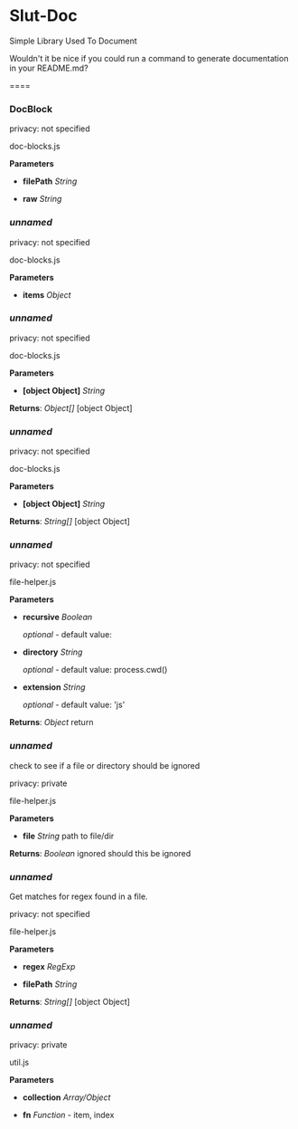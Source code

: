 # Slut-Doc

Simple Library Used To Document

Wouldn't it be nice if you could run a command to generate documentation in your README.md?

====


### DocBlock



privacy: not specified

doc-blocks.js



**Parameters**


*  **filePath** *String*  

    

*  **raw** *String*  

    





### *unnamed*



privacy: not specified

doc-blocks.js



**Parameters**


*  **items** *Object*  

    





### *unnamed*



privacy: not specified

doc-blocks.js



**Parameters**


*  **[object Object]** *String*  

    




**Returns**: *Object[]* [object Object] 


### *unnamed*



privacy: not specified

doc-blocks.js



**Parameters**


*  **[object Object]** *String*  

    




**Returns**: *String[]* [object Object] 


### *unnamed*



privacy: not specified

file-helper.js



**Parameters**


*  **recursive** *Boolean*  

    
    *optional* - default value: 
    

*  **directory** *String*  

    
    *optional* - default value:  process.cwd()
    

*  **extension** *String*  

    
    *optional* - default value:  &#39;js&#39;
    




**Returns**: *Object* return 


### *unnamed*

check to see if a file or directory should be ignored

privacy: private

file-helper.js



**Parameters**


*  **file** *String* path to file/dir 

    




**Returns**: *Boolean* ignored should this be ignored


### *unnamed*

Get matches for regex found in a file.

privacy: not specified

file-helper.js



**Parameters**


*  **regex** *RegExp*  

    

*  **filePath** *String*  

    




**Returns**: *String[]* [object Object] 


### *unnamed*



privacy: private

util.js



**Parameters**


*  **collection** *Array/Object*  

    

*  **fn** *Function* - item, index 

    




